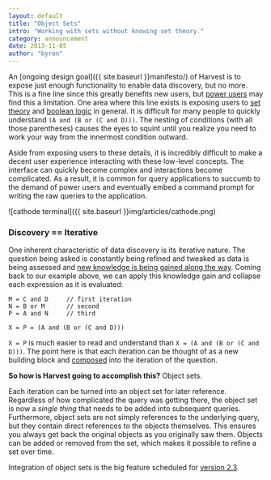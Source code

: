 ```yaml
---
layout: default
title: "Object Sets"
intro: "Working with sets without knowing set theory."
category: announcement
date: 2013-11-05
author: "byron"
---
```


An [ongoing design goal]({{ site.baseurl }}manifesto/) of Harvest is to expose just enough functionality to enable data discovery, but no more. This is a fine line since this greatly benefits new users, but [power users](http://en.wikipedia.org/wiki/Power_user) may find this a limitation. One area where this line exists is exposing users to [set theory](http://en.wikipedia.org/wiki/Set_theory) and [boolean logic](http://en.wikipedia.org/wiki/Boolean_algebra) in general. It is difficult for many people to quickly understand `(A and (B or (C and D)))`. The nesting of conditions (with all those parentheses) causes the eyes to squint until you realize you need to work your way from the innermost condition outward.

Aside from exposing users to these details, it is incredibly difficult to make a decent user experience interacting with these low-level concepts. The interface can quickly become complex and interactions become complicated. As a result, it is common for query applications to succumb to the demand of power users and eventually embed a command prompt for writing the raw queries to the application.

![cathode terminal]({{ site.baseurl }}img/articles/cathode.png)

### Discovery == Iterative

One inherent characteristic of data discovery is its iterative nature. The question being asked is constantly being refined and tweaked as data is being assessed and [new knowledge is being gained along the way](http://en.wikipedia.org/wiki/I_know_that_I_know_nothing). Coming back to our example above, we can apply this knowledge gain and collapse each expression as it is evaluated:

```
M = C and D     // first iteration
N = B or M      // second
P = A and N     // third

X = P = (A and (B or (C and D)))
```

`X = P` is much easier to read and understand than `X = (A and (B or (C and D)))`. The point here is that each iteration can be thought of as a new building block and [composed](http://en.wikipedia.org/wiki/Composability) into the iteration of the question.

**So how is Harvest going to accomplish this?** Object sets.

Each iteration can be turned into an object set for later reference. Regardless of how complicated the query was getting there, the object set is now a _single thing_ that needs to be added into subsequent queries. Furthermore, object sets are not simply references to the underlying query, but they contain direct references to the objects themselves. This ensures you always get back the original objects as you originally saw them. Objects can be added or removed from the set, which makes it possible to refine a set over time.

Integration of object sets is the big feature scheduled for [version 2.3](https://github.com/cbmi/harvest/issues?milestone=1&state=open).
